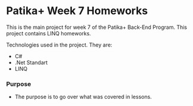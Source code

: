 # Patika+ Week 7 Homeworks

This is the main project for week 7 of the Patika+ Back-End Program. This project contains LINQ homeworks.

Technologies used in the project. They are:
- C#
- .Net Standart
- LINQ

### Purpose
- The purpose is to go over what was covered in lessons.
